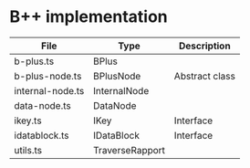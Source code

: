 # B++ implementation

| File | Type | Description |
|------|------|-------|
| b-plus.ts | BPlus | |
| b-plus-node.ts | BPlusNode | Abstract class | 
| internal-node.ts | InternalNode | |
| data-node.ts | DataNode | |
| ikey.ts | IKey | Interface |
| idatablock.ts | IDataBlock | Interface |
| utils.ts | TraverseRapport | |